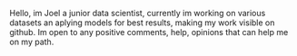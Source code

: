 Hello, im Joel a junior data scientist, currently im working on various datasets an aplying models for best results, making my work visible on github. Im open to any positive comments, help, opinions that can help me on my path.
